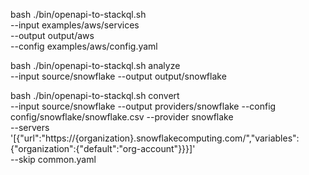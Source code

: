 bash ./bin/openapi-to-stackql.sh \
  --input examples/aws/services \
  --output output/aws \
  --config examples/aws/config.yaml

bash ./bin/openapi-to-stackql.sh analyze \
--input source/snowflake --output output/snowflake

bash ./bin/openapi-to-stackql.sh convert \
--input source/snowflake --output providers/snowflake --config config/snowflake/snowflake.csv --provider snowflake \
--servers '[{"url":"https://{organization}.snowflakecomputing.com/","variables":{"organization":{"default":"org-account"}}}]' \
--skip common.yaml
